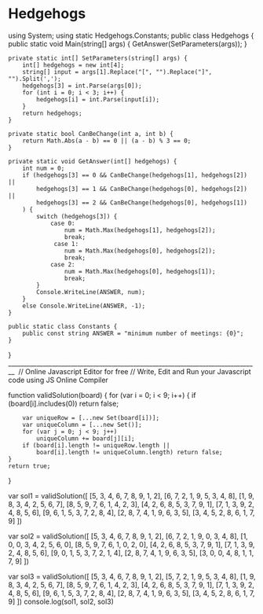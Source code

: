 # Hedgehogs

using System;
using static Hedgehogs.Constants;
public class Hedgehogs {
    public static void Main(string[] args) {
        GetAnswer(SetParameters(args));
    }
    
    private static int[] SetParameters(string[] args) {
        int[] hedgehogs = new int[4];
        string[] input = args[1].Replace("[", "").Replace("]", "").Split(',');
        hedgehogs[3] = int.Parse(args[0]);
        for (int i = 0; i < 3; i++) {
            hedgehogs[i] = int.Parse(input[i]);
        }
        return hedgehogs;
    }
    
    private static bool CanBeChange(int a, int b) {
        return Math.Abs(a - b) == 0 || (a - b) % 3 == 0;
    }
    
    private static void GetAnswer(int[] hedgehogs) {
        int num = 0;
        if (hedgehogs[3] == 0 && CanBeChange(hedgehogs[1], hedgehogs[2]) ||
            hedgehogs[3] == 1 && CanBeChange(hedgehogs[0], hedgehogs[2]) ||
            hedgehogs[3] == 2 && CanBeChange(hedgehogs[0], hedgehogs[1])
        ) {
            switch (hedgehogs[3]) {
                case 0:
                    num = Math.Max(hedgehogs[1], hedgehogs[2]);
                    break;
                 case 1:
                    num = Math.Max(hedgehogs[0], hedgehogs[2]);
                    break;
                case 2:
                    num = Math.Max(hedgehogs[0], hedgehogs[1]);
                    break;
            }
            Console.WriteLine(ANSWER, num);
        }
        else Console.WriteLine(ANSWER, -1);
    }
    
    public static class Constants {
        public const string ANSWER = "minimum number of meetings: {0}";
    }
}
 ________________________________________________________________________________ 
// Online Javascript Editor for free
// Write, Edit and Run your Javascript code using JS Online Compiler

function validSolution(board) {
    for (var i = 0; i < 9; i++) {
        if (board[i].includes(0)) return false;
        
        var uniqueRow = [...new Set(board[i])];
        var uniqueColumn = [...new Set()];
        for (var j = 0; j < 9; j++)
            uniqueColumn += board[j][i];
        if (board[i].length != uniqueRow.length || 
            board[i].length != uniqueColumn.length) return false;
    } 
    return true;
}

var sol1 = validSolution([
    [5, 3, 4, 6, 7, 8, 9, 1, 2],
    [6, 7, 2, 1, 9, 5, 3, 4, 8],
    [1, 9, 8, 3, 4, 2, 5, 6, 7],
    [8, 5, 9, 7, 6, 1, 4, 2, 3],
    [4, 2, 6, 8, 5, 3, 7, 9, 1],
    [7, 1, 3, 9, 2, 4, 8, 5, 6],
    [9, 6, 1, 5, 3, 7, 2, 8, 4],
    [2, 8, 7, 4, 1, 9, 6, 3, 5],
    [3, 4, 5, 2, 8, 6, 1, 7, 9]
])

var sol2 = validSolution([
    [5, 3, 4, 6, 7, 8, 9, 1, 2], 
    [6, 7, 2, 1, 9, 0, 3, 4, 8],
    [1, 0, 0, 3, 4, 2, 5, 6, 0],
    [8, 5, 9, 7, 6, 1, 0, 2, 0],
    [4, 2, 6, 8, 5, 3, 7, 9, 1],
    [7, 1, 3, 9, 2, 4, 8, 5, 6],
    [9, 0, 1, 5, 3, 7, 2, 1, 4],
    [2, 8, 7, 4, 1, 9, 6, 3, 5],
    [3, 0, 0, 4, 8, 1, 1, 7, 9]
])

var sol3 = validSolution([
    [5, 3, 4, 6, 7, 8, 9, 1, 2],
    [5, 7, 2, 1, 9, 5, 3, 4, 8],
    [1, 9, 8, 3, 4, 2, 5, 6, 7],
    [8, 5, 9, 7, 6, 1, 4, 2, 3],
    [4, 2, 6, 8, 5, 3, 7, 9, 1],
    [7, 1, 3, 9, 2, 4, 8, 5, 6],
    [9, 6, 1, 5, 3, 7, 2, 8, 4],
    [2, 8, 7, 4, 1, 9, 6, 3, 5],
    [3, 4, 5, 2, 8, 6, 1, 7, 9]
])
console.log(sol1, sol2, sol3)
